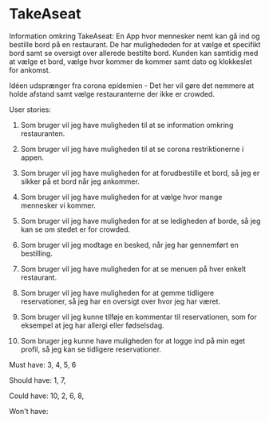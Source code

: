 # TakeAseat

Information omkring TakeAseat:
En App hvor mennesker nemt kan gå ind og bestille bord på en restaurant. De har mulighededen for at vælge et specifikt bord samt se oversigt over allerede bestilte bord. 
Kunden kan samtidig med at vælge et bord, vælge hvor kommer de kommer samt dato og klokkeslet for ankomst. 

Idéen udsprænger fra corona epidemien - Det her vil gøre det nemmere at holde afstand samt vælge restauranterne der ikke er crowded.

User stories:

1. Som bruger vil jeg have muligheden til at se information omkring restauranten. 

2. Som bruger vil jeg have muligheden til at se corona restriktionerne i appen. 

3. Som bruger vil jeg have muligheden for at forudbestille et bord, så jeg er sikker på et bord når jeg ankommer. 

4. Som bruger vil jeg have muligheden for at vælge hvor mange mennesker vi kommer. 

5. Som bruger vil jeg have muligheden for at se ledigheden af borde, så jeg kan se om stedet er for crowded. 

6. Som bruger vil jeg modtage en besked, når jeg har gennemført en bestilling. 

7. Som bruger vil jeg have muligheden for at se menuen på hver enkelt restaurant.

8. Som bruger vil jeg have muligheden for at gemme tidligere reservationer, så jeg har en oversigt over hvor jeg har været. 

9. Som bruger vil jeg kunne tilføje en kommentar til reservationen, som for eksempel at jeg har allergi eller fødselsdag. 

10. Som bruger jeg kunne have muligheden for at logge ind på min eget profil, så jeg kan se tidligere reservationer. 

Must have: 3, 4, 5, 6

Should have: 1, 7, 

Could have: 10, 2, 6, 8, 

Won't have:



